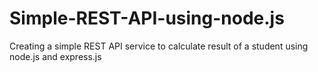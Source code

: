 # Simple-REST-API-using-node.js
Creating a simple REST API service to calculate result of a student using node.js and express.js
